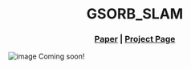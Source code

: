 
<p align="center">

  <h1 align="center">GSORB_SLAM</h1>
 
  
  <h3 align="center"><a href="">Paper</a> | <a href="https://aczheng-cai.github.io/gsorb-slam.github.io/">Project Page</a></h3>
  <div align="center"></div>
</p>

![image](https://github.com/Aczheng-cai/GSORB-SLAM/blob/main/firgure/pipline.png "GSORB-SLAM pipeline")
Coming soon!
